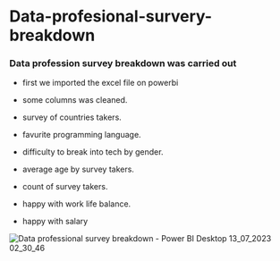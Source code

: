 # Data-profesional-survery-breakdown
### Data profession survey breakdown was carried out
* first we imported the excel file on powerbi
* some columns was cleaned.

  
* survey of countries takers.
* favurite programming language.
* difficulty to break into tech by gender.
* average age by survey takers.
* count of survey takers.
* happy with work life balance.
* happy with salary


![Data professional survey breakdown - Power BI Desktop 13_07_2023 02_30_46](https://github.com/Adenleayo/Data-profesional-survery-breakdown/assets/115345947/5c376777-bcda-422b-9aca-279f083b10f0)


